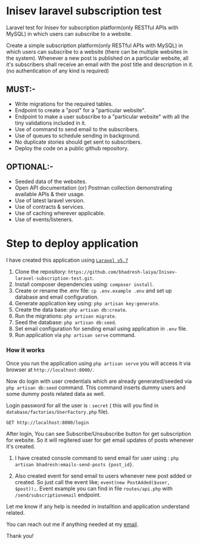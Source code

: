 # Inisev laravel subscription test
Laravel test for Inisev for subscription platform(only RESTful APIs with MySQL) in which users can subscribe to a website.

Create a simple subscription platform(only RESTful APIs with MySQL) in which users can subscribe to a website (there can be multiple websites in the system). Whenever a new post is published on a particular website, all it's subscribers shall receive an email with the post title and description in it. (no authentication of any kind is required)

## MUST:-
- Write migrations for the required tables.
- Endpoint to create a "post" for a "particular website".
- Endpoint to make a user subscribe to a "particular website" with all the tiny validations included in it.
- Use of command to send email to the subscribers.
- Use of queues to schedule sending in background.
- No duplicate stories should get sent to subscribers.
- Deploy the code on a public github repository.

## OPTIONAL:-
- Seeded data of the websites.
- Open API documentation (or) Postman collection demonstrating available APIs & their usage.
- Use of latest laravel version.
- Use of contracts & services.
- Use of caching wherever applicable.
- Use of events/listeners.

# Step to deploy application

I have created this application using [`Laravel v5.7`](https://laravel.com/docs/5.7)

1. Clone the repository: `https://github.com/bhadresh-laiya/Inisev-laravel-subscription-test.git`.
2. Install composer dependencies using: `composer install`.
3. Create or rename the .env file: `cp .env.example .env` and set up database and email configuration.
4. Generate application key using: `php artisan key:generate`.
4. Create the data base: `php artisan db:create`.
5. Run the migrations: `php artisan migrate`.
6. Seed the database: `php artisan db:seed`.
7. Set email configuration for sending email using application in `.env` file.
8. Run application via `php artisan serve` command.


### How it works
Once you run the application using  `php artisan serve` you will access it via browser at `http://localhost:8000/`.

Now do login with user credentials which are already generated/seeded via `php artisan db:seed` command. This command inserts dummy users and some dummy posts related data as well.

Login password for all the user is : `secret` ( this will you find in `database/factories/UserFactory.php` file).
```
GET http://localhost:8000/login
```

After login, You can see Subscribe/Unsubscribe button for get subscription for website. So it will regitered user for get email updates of posts whenever it's created.

1. I have created console command to send email for user using : `php artisan bhadresh:emails-send-posts {post_id}`.

2. Also created event for send email to users whenever new post added or created. So just call the event like; `event(new PostAdded($user, $post));`. Event example you can find in file `routes/api.php` with `/send/subscriptionemail` endpoint.


Let me know if any help is needed in installtion and application understand related.


You can reach out me if anything needed at my [email](mailto:blaiya18@gmail.com).

Thank you!
